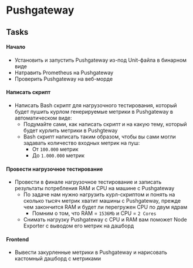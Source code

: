 # Pushgateway

## Tasks

#### Начало
- Установить и запустить Pushgateway из-под Unit-файла в бинарном виде
- Натравить Prometheus на Pushgateway
- Проверить Pushgateway на веб-морде

#### Написать скрипт
- Написать Bash скрипт для нагрузочного тестирования, который будет пушить курлом генерируемые метрики в Pushgateway в автоматическом виде:
  - Подумайте сами, как написать скрипт и на какую тему, который будет курлить метрики в Pushgteway
  - Bash скрипт написать таким образом, чтобы вы сами могли задавать количество входных метрик на пуш:
    - От `100.000` метрик
    - До `1.000.000` метрик

#### Провести нагрузочное тестирование
- Провести в финале нагрузочное тестирование и записать результаты потребления RAM и CPU на машине с Pushgateway
  - По задаче нам нужно нагрузить курл-скриптом и понять на сколько тысяч метрик хватит машины с Pushgateway, прежде чем закончится RAM и будет ли перегружен CPU по двум ядрам
    - Помним о том, что RAM = `1536Mb` и CPU = `2 Cores`
  - Снимать нагрузку Pushgateway с CPU и RAM вам поможет Node Exporter с выводом его метрик на дашборд

#### Frontend
- Вывести закурленные метрики в Pushgateway и нарисовать кастомный дашборд с метриками
